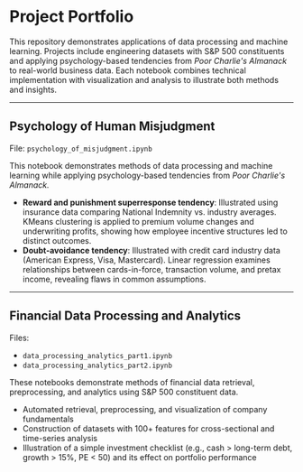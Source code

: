 # Project Portfolio
This repository demonstrates applications of data processing and machine learning. Projects include engineering datasets with S&P 500 constituents and applying psychology-based tendencies from *Poor Charlie's Almanack* to real-world business data. Each notebook combines technical implementation with visualization and analysis to illustrate both methods and insights.

---

## Psychology of Human Misjudgment
File: `psychology_of_misjudgment.ipynb`

This notebook demonstrates methods of data processing and machine learning while applying psychology-based tendencies from *Poor Charlie's Almanack.*
- **Reward and punishment superresponse tendency**: Illustrated using insurance data comparing National Indemnity vs. industry averages. KMeans clustering is applied to premium volume changes and underwriting profits, showing how employee incentive structures led to distinct outcomes.
- **Doubt-avoidance tendency**: Illustrated with credit card industry data (American Express, Visa, Mastercard). Linear regression examines relationships between cards-in-force, transaction volume, and pretax income, revealing flaws in common assumptions.

---

## Financial Data Processing and Analytics
Files:
- `data_processing_analytics_part1.ipynb`
- `data_processing_analytics_part2.ipynb`

These notebooks demonstrate methods of financial data retrieval, preprocessing, and analytics using S&P 500 constituent data. 
- Automated retrieval, preprocessing, and visualization of company fundamentals
- Construction of datasets with 100+ features for cross-sectional and time-series analysis
- Illustration of a simple investment checklist (e.g., cash > long-term debt, growth > 15%, PE < 50) and its effect on portfolio performance
